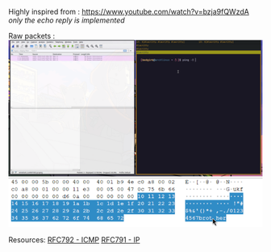 Highly inspired from : https://www.youtube.com/watch?v=bzja9fQWzdA
*only the echo reply is implemented*

Raw packets :
![mainimage](./doc/doc.gif)
![secondaryimage](./doc/doc2.gif)

Resources:
[RFC792 - ICMP](https://datatracker.ietf.org/doc/html/rfc792)
[RFC791 - IP](https://datatracker.ietf.org/doc/html/rfc791)

